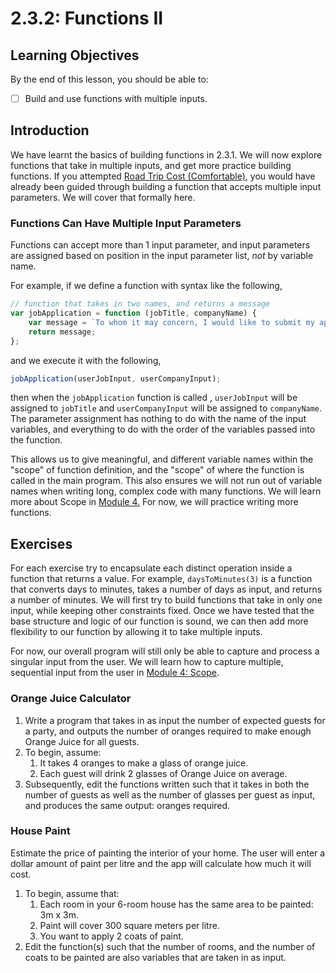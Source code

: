 # 2.3.2: Functions II

## Learning Objectives

By the end of this lesson, you should be able to:

* [ ] Build and use functions with multiple inputs.

## Introduction

We have learnt the basics of building functions in 2.3.1. We will now explore functions that take in multiple inputs, and get more practice building functions. If you attempted [Road Trip Cost (Comfortable)](../../../coursework/in-class-exercises/day-1-data-manipulation-and-functions.md#road-trip-cost-comfortable), you would have already been guided through building a function that accepts multiple input parameters. We will cover that formally here.

### Functions Can Have Multiple Input Parameters

Functions can accept more than 1 input parameter, and input parameters are assigned based on position in the input parameter list, _not_ by variable name.

For example, if we define a function with syntax like the following,

```javascript
// function that takes in two names, and returns a message
var jobApplication = function (jobTitle, companyName) {
    var message = `To whom it may concern, I would like to submit my application for ${jobTitle} at ${companyName}.`;
    return message;
};
```

and we execute it with the following,

```javascript
jobApplication(userJobInput, userCompanyInput);
```

then when the `jobApplication` function is called , `userJobInput` will be assigned to `jobTitle` and `userCompanyInput` will be assigned to `companyName`. The parameter assignment has nothing to do with the name of the input variables, and everything to do with the order of the variables passed into the function.&#x20;

This allows us to give meaningful, and different variable names within the "scope" of function definition, and the "scope" of where the function is called in the main program. This also ensures we will not run out of variable names when writing long, complex code with many functions. We will learn more about Scope in [Module 4.](../../4-scope/) For now, we will practice writing more functions.&#x20;

## Exercises

For each exercise try to encapsulate each distinct operation inside a function that returns a value. For example, `daysToMinutes(3)` is a function that converts days to minutes, takes a number of days as input, and returns a number of minutes. We will first try to build functions that take in only one input, while keeping other constraints fixed. Once we have tested that the base structure and logic of our function is sound, we can then add more flexibility to our function by allowing it to take multiple inputs.

For now, our overall program will still only be able to capture and process a singular input from the user. We will learn how to capture multiple, sequential input from the user in [Module 4: Scope](../../4-scope/).

### Orange Juice Calculator

1. Write a program that takes in as input the number of expected guests for a party, and outputs the number of oranges required to make enough Orange Juice for all guests.
2. To begin, assume:
   1. It takes 4 oranges to make a glass of orange juice.&#x20;
   2. Each guest will drink 2 glasses of Orange Juice on average.&#x20;
3. Subsequently, edit the functions written such that it takes in both the number of guests as well as the number of glasses per guest as input, and produces the same output: oranges required.

### **House Paint**

Estimate the price of painting the interior of your home. The user will enter a dollar amount of paint per litre and the app will calculate how much it will cost.

1. To begin, assume that:
   1. &#x20;Each room in your 6-room house has the same area to be painted: 3m x 3m.&#x20;
   2. Paint will cover 300 square meters per litre.&#x20;
   3. You want to apply 2 coats of paint.
2. Edit the function(s) such that the number of rooms, and the number of coats to be painted are also variables that are taken in as input.
